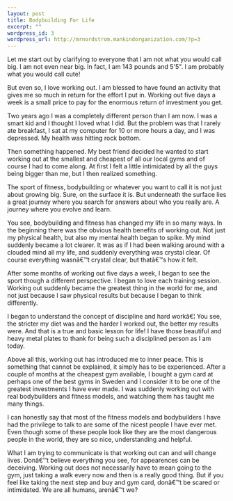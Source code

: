 ```yaml
--- 
layout: post
title: Bodybuilding For Life
excerpt: ""
wordpress_id: 3
wordpress_url: http://mrnordstrom.mankindorganization.com/?p=3
---
```

Let me start out by clarifying to everyone that I am not what you would call big. I am not even near big. In fact, I am 143 pounds and 5'5". I am probably what you would call cute!

But even so, I love working out. I am blessed to have found an activity that gives me so much in return for the effort I put in. Working out five days a week is a small price to pay for the enormous return of investment you get.

Two years ago I was a completely different person than I am now. I was a smart kid and I thought I loved what I did. But the problem was that I rarely ate breakfast, I sat at my computer for 10 or more hours a day, and I was depressed. My health was hitting rock bottom.

<!--more-->Then something happened. My best friend decided he wanted to start working out at the smallest and cheapest of all our local gyms and of course I had to come along. At first I felt a little intimidated by all the guys being bigger than me, but I then realized something.

The sport of fitness, bodybuilding or whatever you want to call it is not just about growing big. Sure, on the surface it is. But underneath the surface lies a great journey where you search for answers about who you really are. A journey where you evolve and learn.

You see, bodybuilding and fitness has changed my life in so many ways. In the beginning there was the obvious health benefits of working out. Not just my physical health, but also my mental health began to spike. My mind suddenly became a lot clearer. It was as if I had been walking around with a clouded mind all my life, and suddenly everything was crystal clear. Of course everything wasnâ€™t crystal clear, but thatâ€™s how it felt.

After some months of working out five days a week, I began to see the sport though a different perspective. I began to love each training session. Working out suddenly became the greatest thing in the world for me, and not just because I saw physical results but because I began to think differently.

I began to understand the concept of discipline and hard workâ€¦ You see, the stricter my diet was and the harder I worked out, the better my results were. And that is a true and basic lesson for life! I have those beautiful and heavy metal plates to thank for being such a disciplined person as I am today.

Above all this, working out has introduced me to inner peace. This is something that cannot be explained, it simply has to be experienced. After a couple of months at the cheapest gym available, I bought a gym card at perhaps one of the best gyms in Sweden and I consider it to be one of the greatest investments I have ever made. I was suddenly working out with real bodybuilders and fitness models, and watching them has taught me many things.

I can honestly say that most of the fitness models and bodybuilders I have had the privilege to talk to are some of the nicest people I have ever met. Even though some of these people look like they are the most dangerous people in the world, they are so nice, understanding and helpful.

What I am trying to communicate is that working out can and will change lives. Donâ€™t believe everything you see, for appearences can be deceiving. Working out does not necessarily have to mean going to the gym, just taking a walk every now and then is a really good thing. But if you feel like taking the next step and buy and gym card, donâ€™t be scared or intimidated. We are all humans, arenâ€™t we?
